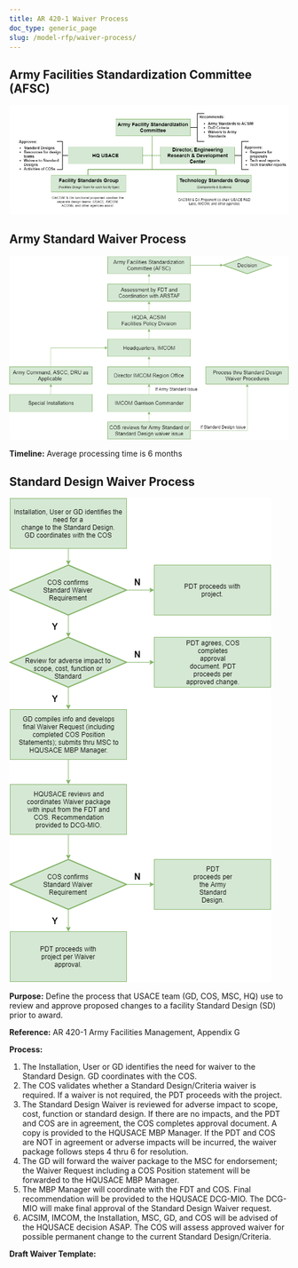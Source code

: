 ```yaml
---
title: AR 420-1 Waiver Process
doc_type: generic_page
slug: /model-rfp/waiver-process/
---
```


## Army Facilities Standardization Committee (AFSC)

![Army Facilities Standardization Committee Org Chart](./WaiverProcess4.png)

## Army Standard Waiver Process

![Army Standard Waiver Process Flow Chart](./WaiverProcess2.png)

**Timeline:** Average processing time is 6 months

## Standard Design Waiver Process

![Standard Design Waiver Process Flow Chart](./WaiverProcess1.png)

**Purpose:** Define the process that USACE team (GD, COS, MSC, HQ) use to review and approve proposed changes to a facility Standard Design (SD) prior to award.

**Reference:** AR 420-1 Army Facilities Management, Appendix G

**Process:**

1. The Installation, User or GD identifies the need for waiver to the Standard Design. GD coordinates
   with the COS.
2. The COS validates whether a Standard Design/Criteria waiver is required. If a waiver is not required,
   the PDT proceeds with the project.
3. The Standard Design Waiver is reviewed for adverse impact to scope, cost, function or standard
   design. If there are no impacts, and the PDT and COS are in agreement, the COS completes
   approval document. A copy is provided to the HQUSACE MBP Manager. If the PDT and COS
   are NOT in agreement or adverse impacts will be incurred, the waiver package follows steps 4 thru 6
   for resolution.
4. The GD will forward the waiver package to the MSC for endorsement; the Waiver Request including a
   COS Position statement will be forwarded to the HQUSACE MBP Manager.
5. The MBP Manager will coordinate with the FDT and COS. Final recommendation will be provided to
   the HQUSACE DCG-MIO. The DCG-MIO will make final approval of the Standard Design Waiver
   request.
6. ACSIM, IMCOM, the Installation, MSC, GD, and COS will be advised of the HQUSACE decision
   ASAP. The COS will assess approved waiver for possible permanent change to the current Standard
   Design/Criteria.

**Draft Waiver Template:**

```

```

